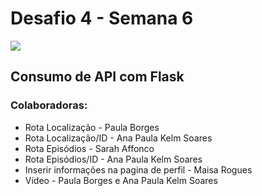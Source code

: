 # Desafio 4 - Semana 6

![](https://encrypted-tbn0.gstatic.com/images?q=tbn:ANd9GcSSnhMoNp00R9xAzvSLThu5hRnzq9L4GO_rMA&usqp=CAU)

## Consumo de API com Flask

### Colaboradoras:

- Rota Localização - Paula Borges
- Rota Localização/ID - Ana Paula Kelm Soares
- Rota Episódios - Sarah Affonco
- Rota Episódios/ID - Ana Paula Kelm Soares
- Inserir informações na pagina de perfil - Maisa Rogues
- Vídeo - Paula Borges e Ana Paula Kelm Soares